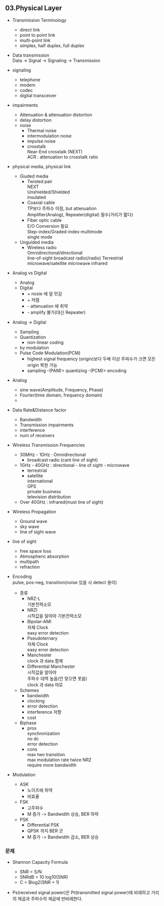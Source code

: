 ## 03.Physical Layer

* Transmission Terminology
    - direct link
    - point to point link
    - multi-point link
    - simplex, half duplex, full duplex

* Data transmission   
Data -> Signal -> Signaling -> Transmission

* signaling
    - telephone
    - modem
    - codec
    - digital transceiver

* impairments
    - Attenuation & attenuation distortion
    - delay distortion
    - noise
        + Thermal noise
        + intermodulation noise
        + impulse noise
        + crosstalk   
        Near-End crosstalk (NEXT)   
        ACR : attenuation to crosstalk ratio

* physical media, physical link
    - Giuded media
        + Twisted pair   
        NEXT   
        Unshielded/Shielded   
        insulated
        + Coaxial cable   
        TP보다 주파수 이점, but attenuation   
        Amplifier(Analog), Repeater(digital) 필수(거리가 짧다)
        + Fiber optic cable   
        E/O Conversion 필요   
        Step-index/Graded-index multimode   
        single mode
    - Unguided media
        + Wireless radio   
        Omnidirectional/directional   
        line-of-sight
        broadcast radio(/radio)
        Terrestrial microwave/satellite microwave
        infrared

* Analog vs Digital
    - Analog  
    - Digital   
        + \+ nosie 에 덜 민감
        + \+ 저렴
        + \- attenuation 에 취약
        + \- amplify 불가(대신 Repeater)

* Analog -> Digital
    - Sampling
    - Quantization
        + non-linear coding
    - by modulation
    - Pulse Code Modulation(PCM)
        + highest signal frequency (origin)보다 두배 이상 주파수가 크면 모든 origin 복원 가능
        + sampling -(PAM)> quantizing -(PCM)> encoding

* Analog
    - sine wave(Amplitude, Frequency, Phase)
    - Fourier(time domain, frequency domain)
    - 

* Data Rate&Distance factor
    - Bandwidth
    - Transmission impairments
    - interference
    - num of receivers

* Wireless Transmission Frequencies
    - 30MHz - 1GHz : Omnidirectional
        + broadcast radio (cant line of sight)
    - 1GHz - 40GHz : directional - line of sight - microwave
        + terrestrial
        + satellite   
        international   
        GPS   
        private business   
        television distribution
    - Over 40GHz : infrared(must line of sight)

* Wireless Propagation
    - Ground wave
    - sky wave
    - line of sight wave

* line of sight
    - free space loss
    - Atmospheric absorption
    - multipath
    - refraction

* Encoding   
    pulse, pos-neg, transition(noise 있을 시 detect 용이)
    - 종류
        - NRZ-L   
        기본전력소모
        - NRZI   
        시작값을 알아야 
        기본전력소모  
        - Bipolar-AMI   
        자체 Clock   
        easy error detection
        - Pseudoternary   
        자체 Clock   
        easy error detection
        - Manchester   
        clock 과 data 함께
        - Differential Manchester   
        시작값을 알아야   
        주파수 대역 높음(안 맞으면 못씀)   
        clock 과 data 따로
    - Schemes
        + bandwidth
        + clocking
        + error detection
        + interference 저항
        + cost
    - Biphase
        + pros   
        synchronization   
        no dc   
        error detection
        + cons   
        max two transition   
        max modulation rate twice NRZ   
        require more bandwidth

* Modulation
    + ASK
        - 노이즈에 취약
        - 비효율
    + FSK
        - 고주파수
        - M 증가 -> Bandwidth 상승, BER 하락
    + PSK
        - Differential PSK
        - QPSK 까지 BER 굿
        - M 증가 -> Bandwidth 감소, BER 상승

### 문제

* Shannon Capacity Formula
    + SNR = S/N
    + SNRdB = 10 log10(SNR)
    + C = Blog2(SNR + 1)

* Ps(received signal power)은 Pt(transmitted signal power)에 비례하고 거리의 제곱과 주파수의 제곱에 반비례한다.